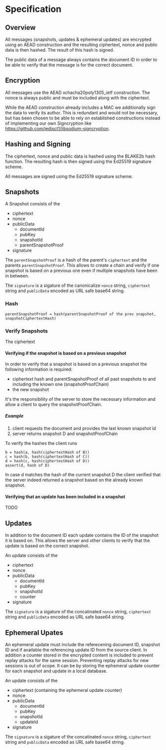 # Specification

## Overview

All messages (snapshots, updates & ephemeral updates) are encrypted using an AEAD construction and the resulting ciphertext, nonce and public data is then hashed. The result of this hash is signed.

The public data of a message always contains the document ID in order to be able to verify that the message is for the correct document.

## Encryption

All messages use the AEAD xchacha20poly1305_ietf construction. The nonce is always public and must be included along with the ciphertext.

While the AEAD construction already includes a MAC we additionally sign the data to verify its author. This is redundant and would not be necessary, but has been chosen to be able to rely on established constructions instead of implementing our own Signcryption like https://github.com/jedisct1/libsodium-signcryption.

## Hashing and Signing

The ciphertext, nonce and public data is hashed using the BLAKE2b hash function. The resulting hash is then signed using the Ed25519 signature scheme.

All messages are signed using the Ed25519 signature scheme.

## Snapshots

A Snapshot consists of the

- ciphertext
- nonce
- publicData
  - documentId
  - pubKey
  - snapshotId
  - parentSnapshotProof
- signature

The `parentSnapshotProof` is a hash of the parent's `ciphertext` and the parents `parentSnapshotProof`. This allows to create a chain
and verify if one snapshot is based on a previous one even if multiple snapshots have been in between.

The `signature` is a sigature of the canonicalize `nonce` string, `ciphertext` string and `publicData` encoded as URL safe base64 string.

### Hash

```
parentSnapshotProof = hash(parentSnapshotProof of the prev snapshot, snapshotCiphertextHash)
```

### Verify Snapshots

The ciphertext

#### Verifying if the snapshot is based on a previous snapshot

In order to verify that a snapshot is based on a previous snapshot the following information is required:
- ciphertext hash and parentSnapshotProof of all past snapshots to and including the known one (snapshotProofChain)
- the new snapshot

It's the responsibility of the server to store the necessary information and allow a client to query the snapshotProofChain. 

##### Example

1. client requests the document and provides the last known snapshot id
2. server returns snapshot D and snapshotProofChain

To verify the hashes the client runs

```
b = hash(a, hash(ciphertextHash of B))
c = hash(b, hash(ciphertextHash of C))
d = hash(c, hash(ciphertextHash of D))
assert(d, hash of D)
```

In case d matches the hash of the current snapshot D the client verified that the server indeed returned a snapshot based on the already known snapshot.

#### Verifying that an update has been included in a snapshot

TODO

## Updates

In addition to the document ID each update contains the ID of the snapshot it is based on. This allows the server and other clients to verify that the update is based on the correct snapshot.

An update consists of the

- ciphertext
- nonce
- publicData
  - documentId
  - pubKey
  - snapshotId
  - counter
- signature

The `signature` is a sigature of the concatinated `nonce` string, `ciphertext` string and `publicData` encoded as URL safe base64 string.

## Ephemeral Upates

An ephemeral update must include the referecening document ID, snapshot ID and if available the referencing update ID from the source client. In addition a counter stored in the encrypted content is included to prevent replay attacks for the same session. Preventing replay attacks for new sessions is out of scope. It can be by storing the ephemeral update counter for each snapshot and update in a local database.

An update consists of the

- ciphertext (containing the ephemeral update counter)
- nonce
- publicData
  - documentId
  - pubKey
  - snapshotId
  - updateId
- signature

The `signature` is a sigature of the concatinated `nonce` string, `ciphertext` string and `publicData` encoded as URL safe base64 string.

